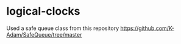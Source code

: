 # logical-clocks

Used a safe queue class from this repository https://github.com/K-Adam/SafeQueue/tree/master
